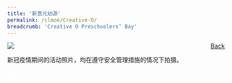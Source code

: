 ```yaml
---
title: '新意元幼源'
permalink: /clmoe/Creative-O/
breadcrumb: 'Creative O Preschoolers’ Bay'
---
```


<!-- Global site tag (gtag.js) - Google Ads: 726049306 -->
<script async src="https://www.googletagmanager.com/gtag/js?id=AW-726049306"></script>
<script>
  window.dataLayer = window.dataLayer || [];
  function gtag(){dataLayer.push(arguments);}
  gtag('js', new Date());

  gtag('config', 'AW-726049306');
</script>
<a href="/exhibits/华文学习展示区-chinese-exhibitions-c/preschool/" style="float:right;">Back</a>
 <img src="/images/CreativeO_CL_Final.jpg"> <br/>
<p style="font-family: KaiTi;"> 新冠疫情期间的活动照片，均在遵守安全管理措施的情况下拍摄。</p>

<div class="btntop"><a href="#top" style="text-decoration:none;"><span style="color:white"><b>Top</b></span></a></div>
